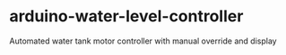 # arduino-water-level-controller
Automated water tank motor controller with manual override and display
